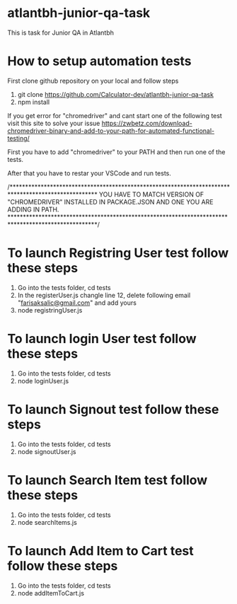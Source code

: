 # atlantbh-junior-qa-task
This is task for Junior QA in Atlantbh

# How to setup automation tests

First clone github repository on your local and follow steps

1. git clone https://github.com/Calculator-dev/atlantbh-junior-qa-task
2. npm install

If you get error for "chromedriver" and cant start one of the following test visit this site to solve your issue 
https://zwbetz.com/download-chromedriver-binary-and-add-to-your-path-for-automated-functional-testing/

First you have to add "chromedriver" to your PATH and then run one of the tests.

After that you have to restar your VSCode and run tests.


/****************************************************************************************************
YOU HAVE TO MATCH VERSION OF "CHROMEDRIVER" INSTALLED IN PACKAGE.JSON AND ONE YOU ARE ADDING IN PATH.
****************************************************************************************************/

# To launch Registring User test follow these steps

1. Go into the tests folder, cd tests
2. In the registerUser.js changle line 12, delete following email "farisaksalic@gmail.com" and add yours
3. node registringUser.js

# To launch login User test follow these steps

1. Go into the tests folder, cd tests
2. node loginUser.js

# To launch Signout test follow these steps

1. Go into the tests folder, cd tests
2. node signoutUser.js

# To launch Search Item test follow these steps

1. Go into the tests folder, cd tests
2. node searchItems.js

# To launch Add Item to Cart test follow these steps

1. Go into the tests folder, cd tests
2. node addItemToCart.js

